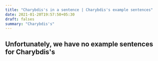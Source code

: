 ```yaml
---
title: "Charybdis's in a sentence | Charybdis's example sentences"
date: 2021-01-20T19:57:50+05:30
draft: falses
summary: "Charybdis's"
---
```

## Unfortunately, we have no example sentences for Charybdis's                 
